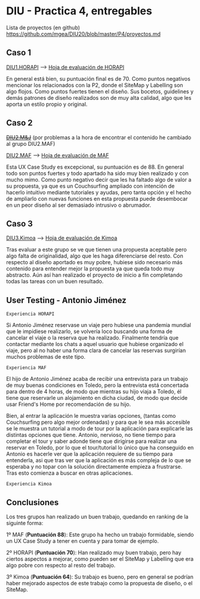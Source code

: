 # DIU - Practica 4, entregables

Lista de proyectos (en github) https://github.com/mgea/DIU20/blob/master/P4/proyectos.md

## Caso 1

[DIU1.HORAPI](https://github.com/diegogaraur/DIU20 "DIU1.HORAPI") --> [Hoja de evaluación de HORAPI](https://github.com/Jovalga/DIU20/blob/master/P4/DIU1.HORAPI_review.xls "Hoja de evaluación de HORAPI")

En general está bien, su puntuación final es de 70. Como puntos negativos mencionar los relacionados con la P2, donde el SiteMap y Labelling son algo flojos. Como puntos fuertes tienen el diseño. Sus bocetos, guidelines y demás patrones de diseño realizados son de muy alta calidad, algo que les aporta un estilo propio y original.


## Caso 2

<s>[DIU2.M&J](https://github.com/MarioGenol/DIU20 "DIU2.M&J")</s> (por problemas a la hora de encontrar el contenido he cambiado al grupo DIU2.MAF)

 [DIU2.MAF](https://github.com/franmolsan/DIU20 "DIU2.MAF") --> [Hoja de evaluación de MAF](https://github.com/Jovalga/DIU20/blob/master/P4/DIU2.MAF_review.xls "Hoja de evaluación de MAF")

Esta UX Case Study es excepcional, su puntuación es de 88. En general todo son puntos fuertes y todo apartado ha sido muy bien realizado y con mucho mimo.
Como punto negativo decir que les ha faltado algo de valor a su propuesta, ya que es un Couchsurfing ampliado con intención de hacerlo intuitivo mediante tutoriales y ayudas, pero tanta opción y el hecho de ampliarlo con nuevas funciones en esta propuesta puede desembocar en un peor diseño al ser demasiado intrusivo o abrumador.


## Caso 3

[DIU3.Kimoa](https://github.com/Bagamo/DIUPRACTICAS "DIU3.Kimoa") --> [Hoja de evaluación de Kimoa](https://github.com/Jovalga/DIU20/blob/master/P4/DIU3.Kimoa_review.xls
 "Hoja de evaluación de Kimoa")

Tras evaluar a este grupo se ve que tienen una propuesta aceptable pero algo falta de originalidad, algo que les haga diferenciarse del resto. Con respecto al diseño aportado es muy pobre, hubiese sido necesario más contenido para entender mejor la propuesta ya que queda todo muy abstracto.
Aún así han realizado el proyecto de inicio a fin completando todas las tareas con un buen resultado.


## User Testing - Antonio Jiménez

	Experiencia HORAPI
	
Si Antonio Jiménez reservase un viaje pero hubiese una pandemia mundial que le impidiese realizarlo, se volvería loco buscando una forma de cancelar el viaje o la reserva que ha realizado. Finalmente tendría que contactar mediante los chats a aquel usuario que hubiese organizado el viaje, pero al no haber una forma clara de cancelar las reservas surgirían muchos problemas de este tipo.

	Experiencia MAF

El hijo de Antonio Jiménez acaba de recibir una entrevista para un trabajo de muy buenas condiciones en Toledo, pero la entrevista está concertada para dentro de 4 horas, de modo que mientras su hijo viaja a Toledo, él tiene que reservarle un alojamiento en dicha ciudad, de modo que decide usar Friend's Home por recomendación de su hijo.

Bien, al entrar la aplicación le muestra varias opciones, (tantas como Couchsurfing pero algo mejor ordenadas) y para que le sea más accesible se le muestra un tutorial a modo de tour por la aplicación para explicarle las distintas opciones que tiene. Antonio, nervioso, no tiene tiempo para completar el tour y saber adonde tiene que dirigirse para realizar una reservar en Toledo, por lo que el tour/tutorial lo único que ha conseguido en Antonio es hacerle ver que la aplicación requiere de su tiempo para entenderla, asi que tras ver que la aplicación es más compleja de lo que se esperaba y no topar con la solución directamente empieza a frustrarse. Tras esto comienza a buscar en otras aplicaciones.

	Experiencia Kimoa




## Conclusiones

Los tres grupos han realizado un buen trabajo, quedando en ranking de la siguinte forma:

1º MAF (<strong>Puntuación 88</strong>): Este grupo ha hecho un trabajo formidable, siendo un UX Case Study a tener en cuenta y para tomar de ejemplo.

2º HORAPI (<strong>Puntuación 70</strong>): Han realizado muy buen trabajo, pero hay ciertos aspectos a mejorar, como pueden ser el SiteMap y Labelling que era algo pobre con respecto al resto del trabajo.

3º Kimoa (<strong>Puntuación 64</strong>): Su trabajo es bueno, pero en general se podrían haber mejorado aspectos de este trabajo como la propuesta de diseño, o el SiteMap.
